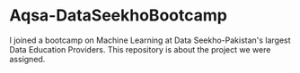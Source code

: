 # Aqsa-DataSeekhoBootcamp
I joined a bootcamp on Machine Learning at Data Seekho-Pakistan's largest Data Education Providers. This repository is about the project we were assigned.
